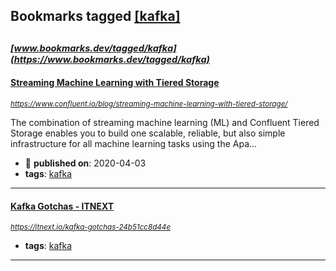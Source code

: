 ## Bookmarks tagged [[kafka]](https://www.bookmarks.dev?q=[kafka])

_<sup><sup>[www.bookmarks.dev/tagged/kafka](https://www.bookmarks.dev/tagged/kafka)</sup></sup>_
---
#### [Streaming Machine Learning with Tiered Storage](https://www.confluent.io/blog/streaming-machine-learning-with-tiered-storage/)
_<sup>https://www.confluent.io/blog/streaming-machine-learning-with-tiered-storage/</sup>_

The combination of streaming machine learning (ML) and Confluent Tiered Storage enables you to build one scalable, reliable, but also simple infrastructure for all machine learning tasks using the Apa...
* :calendar: **published on**: 2020-04-03
* **tags**: [kafka](../tagged/kafka.md)
---
#### [Kafka Gotchas - ITNEXT](https://itnext.io/kafka-gotchas-24b51cc8d44e)
_<sup>https://itnext.io/kafka-gotchas-24b51cc8d44e</sup>_

* **tags**: [kafka](../tagged/kafka.md)
---
